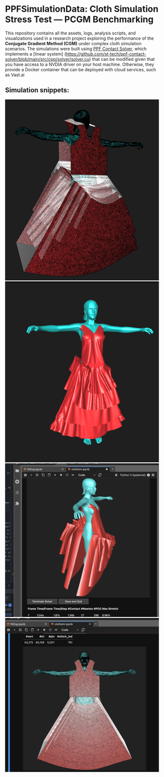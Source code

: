 # PPFSimulationData: Cloth Simulation Stress Test — PCGM Benchmarking

This repository contains all the assets, logs, analysis scripts, and visualizations used in a research project exploring the performance of the **Conjugate Gradient Method (CGM)** under complex cloth simulation scenarios. The simulations were built using [PPF Contact Solver](https://github.com/st-tech/ppf-contact-solver), which implements a [linear system] (https://github.com/st-tech/ppf-contact-solver/blob/main/src/cpp/solver/solver.cu) that can be modified given that you have access to a NVDIA driver on your host machine. Otherwise, they provide a Docker container that can be deployed with cloud services, such as Vast.ai

## Simulation snippets:
![Simulation frame](simulation_frames/frame1.png)
![Simulation frame](simulation_frames/frame4.png)
![Simulation frame](simulation_frames/frame2.png)
![Simulation frame](simulation_frames/frame3.png)




